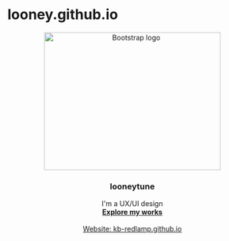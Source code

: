 # looney.github.io
<p align="center">
  <a href="https://looneytune.github.io/">
    <img src="https://i.imgur.com/yhaXA8j.png" alt="Bootstrap logo" width="356" height="278">
  </a>
</p>

<h3 align="center">looneytune</h3>

<p align="center">
  I'm a UX/UI design
  <br>
  <a href="https://kb-redlamp.github.io/"><strong>Explore my works</strong></a>
  <br>
  <br>
  <a href="https://kb-redlamp.github.io/">Website: kb-redlamp.github.io</a>
</p>
